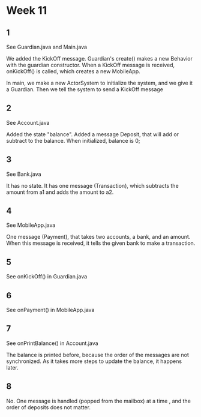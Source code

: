 # Week 11

## 1

See Guardian.java and Main.java

We added the KickOff message. Guardian's create() makes a new Behavior with the guardian constructor. When a KickOff message is received, onKickOff() is called, which creates a new MobileApp.

In main, we make a new ActorSystem to initialize the system, and we give it a Guardian. Then we tell the system to send a KickOff message

## 2

See Account.java

Added the state "balance". Added a message Deposit, that will add or subtract to the balance. When initialized, balance is 0;

## 3

See Bank.java

It has no state. It has one message (Transaction), which subtracts the amount from a1 and adds the amount to a2.

## 4

See MobileApp.java

One message (Payment), that takes two accounts, a bank, and an amount. When this message is received, it tells the given bank to make a transaction.

## 5

See onKickOff() in Guardian.java

## 6

See onPayment() in MobileApp.java

## 7

See onPrintBalance() in Account.java

The balance is printed before, because the order of the messages are not synchronized. As it takes more steps to update the balance, it happens later.

## 8

No. One message is handled (popped from the mailbox) at a time , and the order of deposits does not matter.
